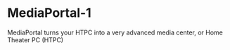 # MediaPortal-1
MediaPortal turns your HTPC into a very advanced media center, or Home Theater PC (HTPC)
